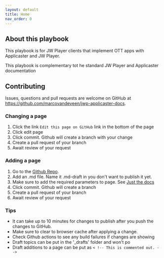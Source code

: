 ```yaml
---
layout: default
title: Home
nav_order: 0
---
```

## About this playbook
This playbook is for JW Player clients that implement OTT apps with Applicaster and JW Player.

This playbook is complementary tot he standard JW Player and Applicaster documentation

## Contributing
Issues, questions and pull requests are welcome on GitHub at https://github.com/marcovandeveen/jwp-applicaster-docs.

### Changing a page
1. Click the link `Edit this page on GitHub` link in the bottom of the page
1. Click edit page 
1. Click commit. Github will create a branch with your change
1. Create a pull request of your branch
1. Await review of your request

### Adding a page
1. Go to the [Github Repo](https://github.com/marcovandeveen/jwp-applicaster-docs).
1. Add an .md file. Name it .md-draft in you don't want to publish it yet. 
1. Make sure to add the required parameters to page. See [Just the docs](https://just-the-docs.github.io/just-the-docs/docs/navigation-structure/)
1. Click commit. Github will create a branch 
1. Create a pull request of your branch
1. Await review of your request

### Tips
- It can take up to 10 minutes for changes to publish after you push the changes to GitHub. 
- Make sure to clear to browser cache after applying a change.
- Check Github actions to see any build failures if changes are showing
- Draft topics can be put in the '_drafts' folder and won't po
- Draft additions to a page can be put as `< !-- This is commented out. -->`
